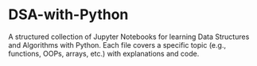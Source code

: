 # DSA-with-Python
A structured collection of Jupyter Notebooks for learning Data Structures and Algorithms with Python. Each file covers a specific topic (e.g., functions, OOPs, arrays, etc.) with explanations and code.
